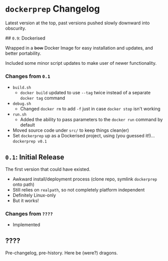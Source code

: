 # `dockerprep` Changelog

Latest version at the top, past versions pushed slowly downward into obscurity.

## `0.9`: Dockerised

Wrapped in a ~~bow~~ Docker Image for easy installation and updates, and better portability.

Included some minor script updates to make user of newer functionality.

### Changes from `0.1`

- `build.sh`
  - `docker build` updated to use `--tag` twice instead of a separate `docker tag` command
- `debug.sh`
  - Changed `docker rm` to add `-f` just in case `docker stop` isn't working
- `run.sh`
  - Added the ability to pass parameters to the `docker run` command by default
- Moved source code under `src/` to keep things clean(er)
- Set `dockerprep` up as a Dockerised project, using (you guessed it!)... `dockerprep v0.1`

## `0.1`: Initial Release

The first version that could have existed.

- Awkward install/deployment process (clone repo, symlink `dockerprep` onto path)
- Still relies on `realpath`, so not completely platform independent
- Definitely Linux-only
- But it works!

### Changes from `????`

- Implemented

## ????

Pre-changelog, pre-history. Here be (were?) dragons.
